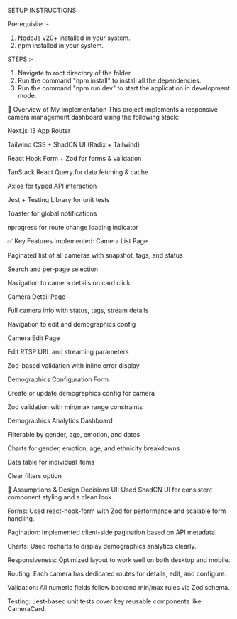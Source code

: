 SETUP INSTRUCTIONS

Prerequisite :- 
 1. NodeJs v20+ installed in your system.
 2. npm installed in your system.

STEPS :-
 1. Navigate to root directory of the folder.
 2. Run the command "npm install" to install all the dependencies.
 3. Run the command "npm run dev" to start the application in development mode.

 
🚀 Overview of My Implementation
This project implements a responsive camera management dashboard using the following stack:

Next.js 13 App Router

Tailwind CSS + ShadCN UI (Radix + Tailwind)

React Hook Form + Zod for forms & validation

TanStack React Query for data fetching & cache

Axios for typed API interaction

Jest + Testing Library for unit tests

Toaster for global notifications

nprogress for route change loading indicator

✅ Key Features Implemented:
Camera List Page

Paginated list of all cameras with snapshot, tags, and status

Search and per-page selection

Navigation to camera details on card click

Camera Detail Page

Full camera info with status, tags, stream details

Navigation to edit and demographics config

Camera Edit Page

Edit RTSP URL and streaming parameters

Zod-based validation with inline error display

Demographics Configuration Form

Create or update demographics config for camera

Zod validation with min/max range constraints

Demographics Analytics Dashboard

Filterable by gender, age, emotion, and dates

Charts for gender, emotion, age, and ethnicity breakdowns

Data table for individual items

Clear filters option

🧠 Assumptions & Design Decisions
UI: Used ShadCN UI for consistent component styling and a clean look.

Forms: Used react-hook-form with Zod for performance and scalable form handling.

Pagination: Implemented client-side pagination based on API metadata.

Charts: Used recharts to display demographics analytics clearly.

Responsiveness: Optimized layout to work well on both desktop and mobile.

Routing: Each camera has dedicated routes for details, edit, and configure.

Validation: All numeric fields follow backend min/max rules via Zod schema.

Testing: Jest-based unit tests cover key reusable components like CameraCard.

